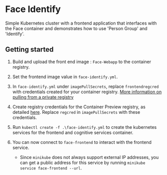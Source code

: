 # Face Identify

Simple Kubernetes cluster with a frontend application that interfaces with the Face container and demonstrates how to use 'Person Group' and 'Identify'.

## Getting started

1. Build and upload the front end image : `Face-Webapp` to the container registry.
2. Set the frontend image value in `face-identify.yml`.
3. In `face-identify.yml` under `imagePullSecrets`, replace `frontendregcred` with credentials created for your container registry. [More information on pulling from a private registry](https://kubernetes.io/docs/tasks/configure-pod-container/pull-image-private-registry/)

4. Create registry credentials for the Container Preview registry, as detailed [here](https://thorsten-hans.com/how-to-use-a-private-azure-container-registry-with-kubernetes-9b86e67b93b6). Replace `regcred` in `imagePullSecrets` with these credentials.

5. Run `kubectl create -f .\face-identify.yml` to create the kubernetes services for the frontend and cognitive services container.
6. You can now connect to `face-frontend` to interact with the frontend service. 
    - Since `minikube` does not always support external IP addresses, you can get a public address for this service by running `minikube service face-frontend --url`.

